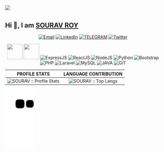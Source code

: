 # ![](https://komarev.com/ghpvc/?username=sourav-roy&style=flat&label=PROFILE+VIEWS&color=green)
## Hi 👋, I am [SOURAV ROY](https://github.com/SOURAV-ROY)
<!--
**SOURAV-ROY/SOURAV-ROY** is a ✨ _special_ ✨ repository because its `README.md` (this file) appears on your GitHub profile.

Here are some ideas to get you started:

- 🔭 I’m currently working on ...
- 🌱 I’m currently learning ...
- 👯 I’m looking to collaborate on ...
- 🤔 I’m looking for help with ...
- 💬 Ask me about ...
- 📫 How to reach me: ...
- 😄 Pronouns: ...
- ⚡ Fun fact: ...
-->

<p align="center">
<a href="mailto:souravroy.nsu@gmail.com"><img alt="Email" src="https://img.shields.io/badge/MAIL-souravroy.nsu@gmail.com-red?style=for-the-badge&logo=gmail"></a>
<a href="https://www.linkedin.com/in/souravroy-cse"><img alt="LinkedIn" src="https://img.shields.io/badge/SOURAV ROY-black?style=for-the-badge&logo=linkedin&logoColor=blue"></a>
<a href="https://t.me/sourav_s4v"><img alt="TELEGRAM" src="https://img.shields.io/badge/SOURAV-brown?style=for-the-badge&logo=telegram"></a>
<a href="https://twitter.com/SOURAVROY__CSE"><img alt="Twitter" src="https://img.shields.io/badge/SOURAV-black?style=for-the-badge&logo=twitter"></a>
</p>

<p align="center"> 
<!--img src="https://www.vectorlogo.zone/logos/java/java-icon.svg" alt="JAVA" width="30" height="30"/-->
<img src="https://www.vectorlogo.zone/logos/javascript/javascript-icon.svg" alt="" width="50" height="50"/>
<img src="https://www.vectorlogo.zone/logos/mongodb/mongodb-icon.svg" alt="" width="50" height="50"/>
<img src="https://www.vectorlogo.zone/logos/expressjs/expressjs-icon.svg" alt="ExpressJS" width="50" height="50"/>
<img src="https://www.vectorlogo.zone/logos/reactjs/reactjs-icon.svg" alt="ReactJS" width="50" height="50"/>
<img src="https://www.vectorlogo.zone/logos/nodejs/nodejs-icon.svg" alt="NodeJS" width="50" height="50"/>
<img src="https://www.vectorlogo.zone/logos/python/python-icon.svg" alt="Python" width="50" height="50"/>
<img src="https://www.vectorlogo.zone/logos/getbootstrap/getbootstrap-icon.svg" alt="Bootstrap" width="50" height="50"/>
<img src="https://www.vectorlogo.zone/logos/php/php-icon.svg" alt="PHP" width="50" height="50"/>
<img src="https://www.vectorlogo.zone/logos/laravel/laravel-icon.svg" alt="Laravel" width="50" height="50"/>
<img src="https://www.vectorlogo.zone/logos/mysql/mysql-icon.svg" alt="MySQL" width="50" height="50"/>
<img src="https://www.vectorlogo.zone/logos/java/java-icon.svg" alt="JAVA" width="50" height="50"/>
<img src="https://www.vectorlogo.zone/logos/git-scm/git-scm-icon.svg" alt="GiT" width="50" height="50"/>
</p>

<!--
<p align="center"> 
  <a href="#" target="blank"><img src="https://img.shields.io/badge/10-0078D6?style=for-the-badge&logo=windows&logoColor=white" alt="SOURAVROY" /></a>
  <a href="#" target="blank"><img src="https://img.shields.io/badge/Node.js-43853D?style=for-the-badge&logo=node.js&logoColor=white" alt="SOURAVROY" /></a>
  <a href="#" target="blank"><img src="https://img.shields.io/badge/npm-CB3837?style=for-the-badge&logo=npm&logoColor=white" alt="SOURAVROY" /></a>
  <a href="#" target="blank"><img src="https://img.shields.io/badge/Express.js-404D59?style=for-the-badge&logo=express&logoColor=white" alt="SOURAVROY" /></a>
  <a href="#" target="blank"><img src="https://img.shields.io/badge/Python-14354C?style=for-the-badge&logo=python&logoColor=white" alt="SOURAV" /></a>
  <a href="#" target="blank"><img src="https://img.shields.io/badge/Java-ED8B00?style=for-the-badge&logo=java&logoColor=white" alt="SOURAV" /></a>
  <a href="#" target="blank"><img src="https://img.shields.io/badge/PHP-777BB4?style=for-the-badge&logo=php&logoColor=white" alt="SOURAV" /></a>
  <a href="#" target="blank"><img src="https://img.shields.io/badge/React-20232A?style=for-the-badge&logo=react&logoColor=61DAFB" alt="SOURAV" /></a>
  <a href="#" target="blank"><img src="https://img.shields.io/badge/Vue.js-35495E?style=for-the-badge&logo=vue.js&logoColor=4FC08D" alt="SOURAV" /></a>
  <a href="#" target="blank"><img src="https://img.shields.io/badge/Tailwind-38B2AC?style=for-the-badge&logo=tailwind-css&logoColor=white" alt="SOURAV" /></a>
  <a href="#" target="blank"><img src="https://img.shields.io/badge/Bootstrap-563D7C?style=for-the-badge&logo=bootstrap&logoColor=white" alt="SOURAV" /></a>
  <a href="#" target="blank"><img src="https://img.shields.io/badge/Material--UI-0081CB?style=for-the-badge&logo=material-ui&logoColor=white" alt="SOURAV" /></a>
  <a href="#" target="blank"><img src="https://img.shields.io/badge/Laravel-FF2D20?style=for-the-badge&logo=laravel&logoColor=white" alt="SOURAV" /></a>
  <a href="#" target="blank"><img src="https://img.shields.io/badge/MySQL-00000F?style=for-the-badge&logo=mysql&logoColor=white" alt="SOURAV" /></a>
  <a href="#" target="blank"><img src="https://img.shields.io/badge/MongoDB-4EA94B?style=for-the-badge&logo=mongodb&logoColor=white" alt="SOURAV" /></a>
  <a href="#" target="blank"><img src="https://img.shields.io/badge/Netlify-00C7B7?style=for-the-badge&logo=netlify&logoColor=white" alt="SOURAV" /></a>
  <a href="#" target="blank"><img src="https://img.shields.io/badge/firebase-ffca28?style=for-the-badge&logo=firebase&logoColor=white" alt="SOURAV" /></a>
  <a href="#" target="blank"><img src="https://img.shields.io/badge/Git-F05032?style=for-the-badge&logo=git&logoColor=green" alt="SOURAV" /></a>
  <a href="#" target="blank"><img src="https://img.shields.io/badge/Spotify-1ED760?&style=for-the-badge&logo=spotify&logoColor=white" alt="SOURAV" /></a>
  <a href="#" target="blank"><img src="https://img.shields.io/badge/HTML5-E34F26?style=for-the-badge&logo=html5&logoColor=white" alt="SOURAV" /></a>
  <a href="#" target="blank"><img src="https://img.shields.io/badge/CSS3-1572B6?style=for-the-badge&logo=css3&logoColor=white" alt="SOURAV" /></a>
</p>
-->

<!--
<h4 align="center">Wakatime week stats</h4>
<p align="center"><img align="center" src="https://github-readme-stats.vercel.app/api/wakatime?username=SOURAVROY" alt="SOURAV :: Wakatime Stats" /></p>
-->

PROFILE STATS              |  LANGUAGE CONTRIBUTION
:-------------------------:|:-------------------------:
![SOURAV :: Profile Stats](https://github-readme-stats.vercel.app/api?username=SOURAV-ROY&show_icons=true&theme=blue-green) | ![SOURAV :: Top Langs](https://github-readme-stats.vercel.app/api/top-langs/?username=SOURAV-ROY&langs_count=8&theme=nightowl&layout=compact&hide=html)

<!-- BY REPOSITORY              |  BY COMMIT
:-------------------------:|:-------------------------:
![SOURAV :: Profile Stats](https://github-profile-summary-cards.vercel.app/api/cards/repos-per-language?username=sourav-roy&theme=dracula) | ![SOURAV :: Top Langs](https://github-profile-summary-cards.vercel.app/api/cards/most-commit-language?username=sourav-roy&theme=dracula)
 -->
<!-- <p align="center">
<img align="center" src="https://github-profile-summary-cards.vercel.app/api/cards/profile-details?username=sourav-roy&theme=dracula" alt="SOURAV" />
</p> -->

<img src="https://raw.githubusercontent.com/SOURAV-ROY/SOURAV-ROY/output/github-contribution-grid-snake.svg" />
